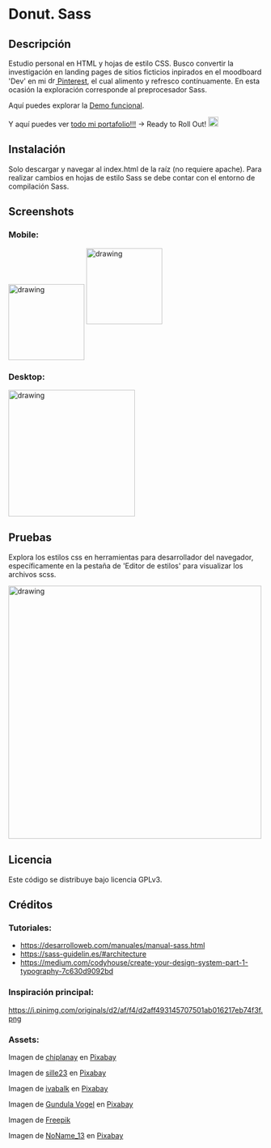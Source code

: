 # Donut. Sass

## Descripción

Estudio personal en HTML y hojas de estilo CSS. Busco convertir la investigación en landing pages de sitios ficticios inpirados en el moodboard 'Dev' en mi [<img src="https://cdn2.iconfinder.com/data/icons/social-media-2285/512/1_Pinterest_colored_svg-512.png" alt="drawing" width="15"/> Pinterest](https://pin.it/5y19mMg), el cual alimento y refresco contínuamente. En esta ocasión la exploración corresponde al preprocesador Sass.

Aquí puedes explorar la [Demo funcional](https://jonnathan-cruz.000webhostapp.com/portfolio/Donut-sass/index.html).
 
Y aquí puedes ver [todo mi portafolio!!!](https://jonnathan-cruz.000webhostapp.com) -> Ready to Roll Out! <img src="assets/images/smart-glasses.png" alt="geek" width="20"/>

## Instalación

Solo descargar y navegar al index.html de la raíz (no requiere apache). Para realizar cambios en hojas de estilo Sass se debe contar con el entorno de compilación Sass.

## Screenshots

### Mobile:

<img align="center" src="assets/images/screenshots/screenshot_1.png" alt="drawing" width="150"/>
<img src="assets/images/screenshots/screenshot_2.png" alt="drawing" width="150"/>


### Desktop:
<img align="center" src="assets/images/screenshots/screenshot_3.png" alt="drawing" width="250"/>


## Pruebas

Explora los estilos css en herramientas para desarrollador del navegador, específicamente en la pestaña de 'Editor de estilos' para visualizar los archivos scss.

<img align="center" src="assets/images/screenshots/screenshot_4.png" alt="drawing" width="500"/>

## Licencia

Este código se distribuye bajo licencia GPLv3.


## Créditos

### Tutoriales:

- https://desarrolloweb.com/manuales/manual-sass.html
- https://sass-guidelin.es/#architecture 
- https://medium.com/codyhouse/create-your-design-system-part-1-typography-7c630d9092bd

### Inspiración principal:
https://i.pinimg.com/originals/d2/af/f4/d2aff493145707501ab016217eb74f3f.png

### Assets:
Imagen de <a href="https://pixabay.com/es/users/chiplanay-1971251/?utm_source=link-attribution&utm_medium=referral&utm_campaign=image&utm_content=4874741">chiplanay</a> en <a href="https://pixabay.com/es//?utm_source=link-attribution&utm_medium=referral&utm_campaign=image&utm_content=4874741">Pixabay</a>

Imagen de <a href="https://pixabay.com/es/users/sille23-9563537/?utm_source=link-attribution&utm_medium=referral&utm_campaign=image&utm_content=3544069">sille23</a> en <a href="https://pixabay.com/es//?utm_source=link-attribution&utm_medium=referral&utm_campaign=image&utm_content=3544069">Pixabay</a>

Imagen de <a href="https://pixabay.com/es/users/ivabalk-782511/?utm_source=link-attribution&utm_medium=referral&utm_campaign=image&utm_content=5154404">ivabalk</a> en <a href="https://pixabay.com/es//?utm_source=link-attribution&utm_medium=referral&utm_campaign=image&utm_content=5154404">Pixabay</a>

Imagen de <a href="https://pixabay.com/es/users/guvo59-9285194/?utm_source=link-attribution&utm_medium=referral&utm_campaign=image&utm_content=7588617">Gundula Vogel</a> en <a href="https://pixabay.com/es//?utm_source=link-attribution&utm_medium=referral&utm_campaign=image&utm_content=7588617">Pixabay</a>

Imagen de <a href="https://www.freepik.es/foto-gratis/vista-superior-donas-glaseadas-caramelo-malvavisco_6682116.htm#fromView=search&page=1&position=18&uuid=801fffbc-a51e-4af6-9be6-3693a36a6404">Freepik</a>

Imagen de <a href="https://pixabay.com/es/users/noname_13-2364555/?utm_source=link-attribution&utm_medium=referral&utm_campaign=image&utm_content=3665638">NoName_13</a> en <a href="https://pixabay.com/es//?utm_source=link-attribution&utm_medium=referral&utm_campaign=image&utm_content=3665638">Pixabay</a>